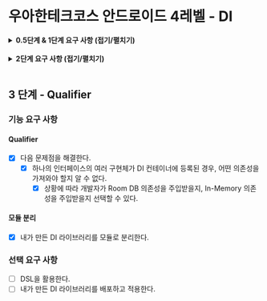 # 우아한테크코스 안드로이드 4레벨 - DI

<details>
<summary><strong>0.5단계 & 1단계 요구 사항 (접기/펼치기)</strong></summary>

## 0.5 단계 - 생성자 주입 (수동)

### 기능 요구 사항

다음 문제점을 해결한다.

- [x] 테스트하기 어렵다.
- [x] Repository 객체를 교체하기 위해 또다른 객체를 만들어 바꿔줘야 한다.
    - 즉, ViewModel에 직접적인 변경사항이 발생한다.

<br>

## 1단계 - 생성자 주입 (자동)

### 기능 요구 사항

다음 문제점을 해결한다.

- [x] ViewModel에서 참조하는 Repository가 정상적으로 주입되지 않는다.
- [x] Repository를 참조하는 다른 객체가 생기면 주입 코드를 매번 만들어줘야 한다.
    - [x] ViewModel에 수동으로 주입되고 있는 의존성들을 자동으로 주입되도록 바꿔본다.
    - [x] 특정 ViewModel에서만이 아닌, 범용적으로 활용될 수 있는 자동 주입 로직을 작성한다. (MainViewModel, CartViewModel 모두 하나의
      로직만 참조한다)
    - [x] 100개의 ViewModel이 생긴다고 가정했을 때, 자동 주입 로직 100개가 생기는 것이 아니다. 하나의 자동 주입 로직을 재사용할 수 있어야 한다.
- [x] 장바구니에 접근할 때마다 매번 CartRepository 인스턴스를 새로 만들고 있다.
    - [x] 여러 번 인스턴스화할 필요 없는 객체는 최초 한 번만 인스턴스화한다. (이 단계에서는 너무 깊게 생각하지 말고 싱글 오브젝트로 구현해도 된다.)

### 선택 요구 사항

- [ ] TDD로 DI 구현
- [ ] Robolectric으로 기능 테스트
- [x] ViewModel 테스트
- [x] 모든 도메인 로직, Repository 단위 테스트

### 프로그래밍 요구 사항

- [x] 사전에 주어진 테스트 코드가 모두 성공해야 한다.
- [x] Annotation은 이 단계에서 활용하지 않는다.

</details>

<br>

<details>
<summary><strong>2단계 요구 사항 (접기/펼치기)</strong></summary>

## 2 단계 - Annotation

### 기능 요구 사항

#### 필드 주입

- [x] ViewModel 내 필드 주입을 구현한다.

#### Annotation

- [x] 다음 문제점을 해결한다.
    - [x] 의존성 주입이 필요한 필드와 그렇지 않은 필드를 구분할 수 없다.
        - [x] Annotation을 붙여서 필요한 요소에만 의존성을 주입한다.
        - [x] 내가 만든 의존성 라이브러리가 제대로 작동하는지 테스트 코드를 작성한다.

#### Recursive DI

- [x] `CartRepository`가 DAO 객체를 참조하도록 변경한다.
- [x] `CartProductViewHolder`의 bind 함수에 다음 구문을 추가하여 뷰에서도 날짜 정보를 확인할 수 있도록 한다.

### 선택 요구 사항

- [x] 현재는 장바구니 아이템 삭제 버튼을 누르면 RecyclerView의 position에 해당하는 상품이 지워진다.
    - [x] 상품의 position과 CartRepository::deleteCartProduct의 id가 동일한 값임을 보장할 수 없다는 문제를 해결한다.
- [x] 뷰에서 CartProductEntity를 직접 찹조하지 않는다.

</details>

<br>

## 3 단계 - Qualifier

### 기능 요구 사항

#### Qualifier

- [x] 다음 문제점을 해결한다.
    - [x] 하나의 인터페이스의 여러 구현체가 DI 컨테이너에 등록된 경우, 어떤 의존성을 가져와야 할지 알 수 없다.
        - [x] 상황에 따라 개발자가 Room DB 의존성을 주입받을지, In-Memory 의존성을 주입받을지 선택할 수 있다.

#### 모듈 분리

- [x] 내가 만든 DI 라이브러리를 모듈로 분리한다.

### 선택 요구 사항

- [ ] DSL을 활용한다.
- [ ] 내가 만든 DI 라이브러리를 배포하고 적용한다.
